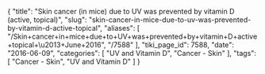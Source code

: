 {
    "title": "Skin cancer (in mice) due to UV was prevented by vitamin D (active, topical)",
    "slug": "skin-cancer-in-mice-due-to-uv-was-prevented-by-vitamin-d-active-topical",
    "aliases": [
        "/Skin+cancer+in+mice+due+to+UV+was+prevented+by+vitamin+D+active+topical+\u2013+June+2016",
        "/7588"
    ],
    "tiki_page_id": 7588,
    "date": "2016-06-09",
    "categories": [
        "UV and Vitamin D",
        "Cancer - Skin"
    ],
    "tags": [
        "Cancer - Skin",
        "UV and Vitamin D"
    ]
}